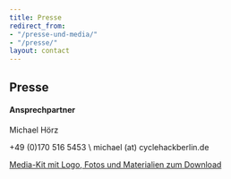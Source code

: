 ```yaml
---
title: Presse
redirect_from:
- "/presse-und-media/"
- "/presse/"
layout: contact
---
```


## Presse

#### Ansprechpartner

Michael Hörz 

+49 (0)170 516 5453 \\
michael (at) cyclehackberlin.de

[Media-Kit mit Logo, Fotos und Materialien zum Download](/downloads/mediakit.zip)
